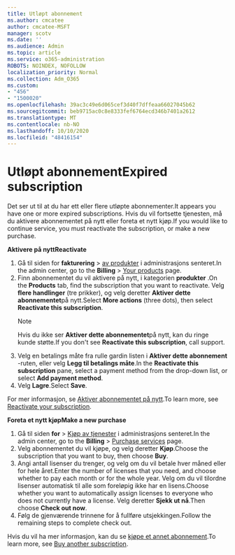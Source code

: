 ```yaml
---
title: Utløpt abonnement
ms.author: cmcatee
author: cmcatee-MSFT
manager: scotv
ms.date: ''
ms.audience: Admin
ms.topic: article
ms.service: o365-administration
ROBOTS: NOINDEX, NOFOLLOW
localization_priority: Normal
ms.collection: Adm_O365
ms.custom:
- "456"
- "1500020"
ms.openlocfilehash: 39ac3c49e6d065cef3d40f7dffeaa66027045b62
ms.sourcegitcommit: beb9715ac0c8e8333fef6764ecd346b7401a2612
ms.translationtype: MT
ms.contentlocale: nb-NO
ms.lasthandoff: 10/10/2020
ms.locfileid: "48416154"
---
```

# <a name="expired-subscription"></a><span data-ttu-id="7e801-102">Utløpt abonnement</span><span class="sxs-lookup"><span data-stu-id="7e801-102">Expired subscription</span></span>

<span data-ttu-id="7e801-103">Det ser ut til at du har ett eller flere utløpte abonnementer.</span><span class="sxs-lookup"><span data-stu-id="7e801-103">It appears you have one or more expired subscriptions.</span></span> <span data-ttu-id="7e801-104">Hvis du vil fortsette tjenesten, må du aktivere abonnementet på nytt eller foreta et nytt kjøp.</span><span class="sxs-lookup"><span data-stu-id="7e801-104">If you would like to continue service, you must reactivate the subscription, or make a new purchase.</span></span>
  
<span data-ttu-id="7e801-105">**Aktivere på nytt**</span><span class="sxs-lookup"><span data-stu-id="7e801-105">**Reactivate**</span></span>
  
1. <span data-ttu-id="7e801-106">Gå til siden for **fakturering** \> [av produkter](https://go.microsoft.com/fwlink/p/?linkid=842054) i administrasjons senteret.</span><span class="sxs-lookup"><span data-stu-id="7e801-106">In the admin center, go to the **Billing** \> [Your products](https://go.microsoft.com/fwlink/p/?linkid=842054) page.</span></span>
2. <span data-ttu-id="7e801-107">Finn abonnementet du vil aktivere på nytt, i kategorien **produkter** .</span><span class="sxs-lookup"><span data-stu-id="7e801-107">On the **Products** tab, find the subscription that you want to reactivate.</span></span> <span data-ttu-id="7e801-108">Velg **flere handlinger** (tre prikker), og velg deretter **Aktiver dette abonnementet**på nytt.</span><span class="sxs-lookup"><span data-stu-id="7e801-108">Select **More actions** (three dots), then select **Reactivate this subscription**.</span></span>
    > [!NOTE]
    > <span data-ttu-id="7e801-109">Hvis du ikke ser **Aktiver dette abonnementet**på nytt, kan du ringe kunde støtte.</span><span class="sxs-lookup"><span data-stu-id="7e801-109">If you don't see **Reactivate this subscription**, call support.</span></span>
3. <span data-ttu-id="7e801-110">Velg en betalings måte fra rulle gardin listen i **Aktiver dette abonnement** -ruten, eller velg **Legg til betalings måte**.</span><span class="sxs-lookup"><span data-stu-id="7e801-110">In the **Reactivate this subscription** pane, select a payment method from the drop-down list, or select **Add payment method**.</span></span>
4. <span data-ttu-id="7e801-111">Velg **Lagre**.</span><span class="sxs-lookup"><span data-stu-id="7e801-111">Select **Save**.</span></span>

<span data-ttu-id="7e801-112">For mer informasjon, se [Aktiver abonnementet på nytt](https://docs.microsoft.com/microsoft-365/commerce/subscriptions/reactivate-your-subscription).</span><span class="sxs-lookup"><span data-stu-id="7e801-112">To learn more, see [Reactivate your subscription](https://docs.microsoft.com/microsoft-365/commerce/subscriptions/reactivate-your-subscription).</span></span>

<span data-ttu-id="7e801-113">**Foreta et nytt kjøp**</span><span class="sxs-lookup"><span data-stu-id="7e801-113">**Make a new purchase**</span></span>
  
1. <span data-ttu-id="7e801-114">Gå til siden **for** \> [Kjøp av tjenester](https://go.microsoft.com/fwlink/p/?linkid=868433) i administrasjons senteret.</span><span class="sxs-lookup"><span data-stu-id="7e801-114">In the admin center, go to the **Billing** \> [Purchase services](https://go.microsoft.com/fwlink/p/?linkid=868433) page.</span></span>
2. <span data-ttu-id="7e801-115">Velg abonnementet du vil kjøpe, og velg deretter **Kjøp**.</span><span class="sxs-lookup"><span data-stu-id="7e801-115">Choose the subscription that you want to buy, then choose **Buy**.</span></span>
3. <span data-ttu-id="7e801-116">Angi antall lisenser du trenger, og velg om du vil betale hver måned eller for hele året.</span><span class="sxs-lookup"><span data-stu-id="7e801-116">Enter the number of licenses that you need, and choose whether to pay each month or for the whole year.</span></span> <span data-ttu-id="7e801-117">Velg om du vil tilordne lisenser automatisk til alle som foreløpig ikke har en lisens.</span><span class="sxs-lookup"><span data-stu-id="7e801-117">Choose whether you want to automatically assign licenses to everyone who does not currently have a license.</span></span> <span data-ttu-id="7e801-118">Velg deretter **Sjekk ut nå**.</span><span class="sxs-lookup"><span data-stu-id="7e801-118">Then choose **Check out now**.</span></span>
4. <span data-ttu-id="7e801-119">Følg de gjenværende trinnene for å fullføre utsjekkingen.</span><span class="sxs-lookup"><span data-stu-id="7e801-119">Follow the remaining steps to complete check out.</span></span>

<span data-ttu-id="7e801-120">Hvis du vil ha mer informasjon, kan du se [kjøpe et annet abonnement](https://docs.microsoft.com/microsoft-365/commerce/buy-another-subscription).</span><span class="sxs-lookup"><span data-stu-id="7e801-120">To learn more, see [Buy another subscription](https://docs.microsoft.com/microsoft-365/commerce/buy-another-subscription).</span></span>